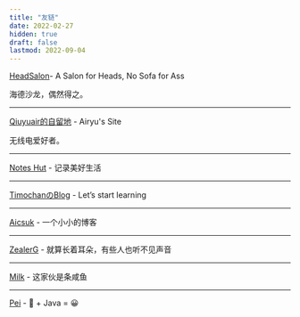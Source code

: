 ```yaml
---
title: "友链"
date: 2022-02-27
hidden: true
draft: false
lastmod: 2022-09-04
---
```


[HeadSalon](https://headsalon.org/)- A Salon for Heads, No Sofa for Ass

海德沙龙，偶然得之。

<hr>

[Qiuyuair的自留地](https://qiuyuair.com) - Airyu's Site

无线电爱好者。

<hr>

[Notes Hut](https://blog.attainment.cn) - 记录美好生活

<hr>

[TimochanのBlog](https://www.timochan.cn/) - Let’s start learning

<hr>

[Aicsuk](https://www.aicsuk.moe) - 一个小小的博客

<hr>

[ZealerG](https://blog.zealerg.top) - 就算长着耳朵，有些人也听不见声音

<hr>

[Milk](https://kiraral.gitee.io/blog/) - 这家伙是条咸鱼

<hr>

[Pei](https://blog.goku.top) - 🙁 + Java = 😀
